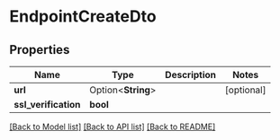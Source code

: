 # EndpointCreateDto

## Properties

Name | Type | Description | Notes
------------ | ------------- | ------------- | -------------
**url** | Option<**String**> |  | [optional]
**ssl_verification** | **bool** |  | 

[[Back to Model list]](../README.md#documentation-for-models) [[Back to API list]](../README.md#documentation-for-api-endpoints) [[Back to README]](../README.md)


